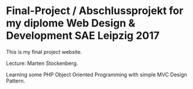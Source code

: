 # Final-Project / Abschlussprojekt for my diplome Web Design & Development SAE Leipzig 2017

This is my final project website.

Lecture: Marten Stockenberg.

Learning some PHP Object Oriented Programming with simple MVC Design Pattern.
